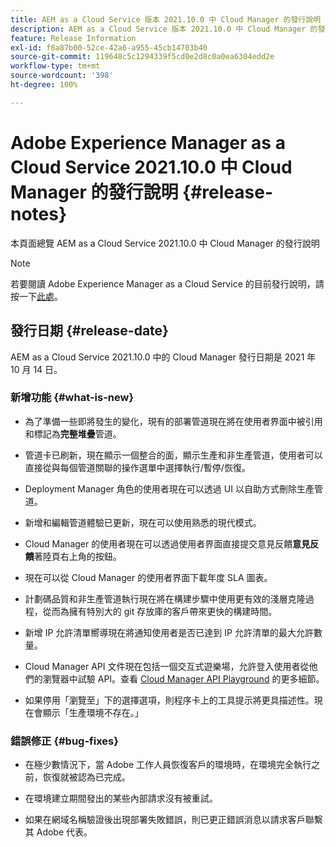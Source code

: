 ```yaml
---
title: AEM as a Cloud Service 版本 2021.10.0 中 Cloud Manager 的發行說明
description: AEM as a Cloud Service 版本 2021.10.0 中 Cloud Manager 的發行說明
feature: Release Information
exl-id: f8a87b00-52ce-42a6-a955-45cb14703b40
source-git-commit: 119648c5c1294339f5cd0e2d8c0a0ea6304edd2e
workflow-type: tm+mt
source-wordcount: '398'
ht-degree: 100%

---
```


# Adobe Experience Manager as a Cloud Service 2021.10.0 中 Cloud Manager 的發行說明 {#release-notes}

本頁面總覽 AEM as a Cloud Service 2021.10.0 中 Cloud Manager 的發行說明

>[!NOTE]
>若要閱讀 Adobe Experience Manager as a Cloud Service 的目前發行說明，請按一下[此處](https://experienceleague.adobe.com/docs/experience-manager-cloud-service/release-notes/release-notes/release-notes-current.html?lang=zh-Hant)。

## 發行日期 {#release-date}

AEM as a Cloud Service 2021.10.0 中的 Cloud Manager 發行日期是 2021 年 10 月 14 日。


### 新增功能 {#what-is-new}

* 為了準備一些即將發生的變化，現有的部署管道現在將在使用者界面中被引用和標記為&#x200B;**完整堆疊**&#x200B;管道。

* 管道卡已刷新，現在顯示一個整合的面，顯示生產和非生產管道，使用者可以直接從與每個管道關聯的操作選單中選擇執行/暫停/恢復。

* Deployment Manager 角色的使用者現在可以透過 UI 以自助方式刪除生產管道。

* 新增和編輯管道體驗已更新，現在可以使用熟悉的現代模式。

* Cloud Manager 的使用者現在可以透過使用者界面直接提交意見反饋&#x200B;**意見反饋**&#x200B;著陸頁右上角的按鈕。

* 現在可以從 Cloud Manager 的使用者界面下載年度 SLA 圖表。

* 計劃碼品質和非生產管道執行現在將在構建步驟中使用更有效的淺層克隆過程，從而為擁有特別大的 git 存放庫的客戶帶來更快的構建時間。

* 新增 IP 允許清單嚮導現在將通知使用者是否已達到 IP 允許清單的最大允許數量。

* Cloud Manager API 文件現在包括一個交互式遊樂場，允許登入使用者從他們的瀏覽器中試驗 API。查看 [Cloud Manager API Playground](https://www.adobe.io/experience-cloud/cloud-manager/reference/playground/) 的更多細節。

* 如果停用「瀏覽至」下的選擇選項，則程序卡上的工具提示將更具描述性。現在會顯示「生產環境不存在。」

### 錯誤修正 {#bug-fixes}

* 在極少數情況下，當 Adobe 工作人員恢復客戶的環境時，在環境完全執行之前，恢復就被認為已完成。

* 在環境建立期間發出的某些內部請求沒有被重試。

* 如果在網域名稱驗證後出現部署失敗錯誤，則已更正錯誤消息以請求客戶聯繫其 Adobe 代表。
